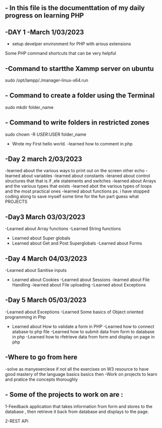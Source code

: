 ## - In this file is the documenttation of my daily progress on learning PHP 

## -DAY 1 -March 1/03/2023 
- setup develper environment for PHP with arious extensions 

Some PHP command shortcuts that can be very helpful 

## -Command to startthe Xammp server  on ubuntu
sudo /opt/lampp/./manager-linux-x64.run

## - Command to create a folder using the Terminal 
sudo mkdir folder_name 

## - Command to write folders in restricted zones 
sudo chown -R $USER:$USER folder_name 




- Wrote my First hello world. 
-learned how to comment in php

## -Day 2 march 2/03/2023
-learned about the various ways to print out on the screen other echo 
-learned about variables 
-learned about constants 
-leraned about control structures that that is if ,ele statements and switches 
-learned about Arrays and the various types that exists 
-learned abot the various types of loops and the most practical ones 
-learned about functions 
ps. i have stopped coding along to save myself some time for the fun part guess what PROJECTS  

## -Day3  March 03/03/2023
-Learned about Array functions 
-Learned String functions 
- Learned about Super globals 
- Learned about Get and Post Superglobals 
-Learned about Forms 

## -Day 4 March 04/03/2023
-Learned about Sanitise inputs 
- Learned about Cookies 
-Learned about Sessions 
-learned about File Handling 
-learned about File uploading 
-Learned about Exceptions 

## -Day 5 March 05/03/2023
-Learned about Exceptions 
-Learned Some basics of Object oriented programming in Php 
- Learned about How to validate a form in PHP
-Learned how to connect atabase to php file 
-Learned how to submit data from form to database in php 
-Learned how to rfetrieve data from form and display on page in php 

## -Where to go from here 
-solve as manyexerciese if not all the exercises on W3 resource to have good mastery of the language basics basics then 
-Work on projects to learn and pratice the concepts thoroughly 
## - Some of the projects to work on are : 
1-Feedback application that takes information from form and stores to the database ,
 then retrieve it back from database and displays to the page.
 
2-REST APi 



